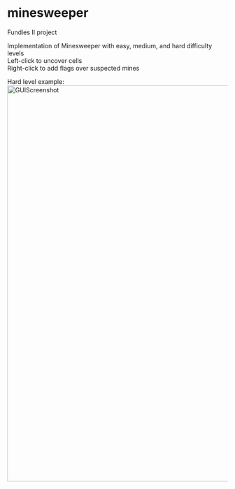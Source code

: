 # minesweeper
Fundies II project

Implementation of Minesweeper with easy, medium, and hard difficulty levels<br>
Left-click to uncover cells<br>
Right-click to add flags over suspected mines<br>


Hard level example:
<img width="906" alt="GUIScreenshot" src="https://user-images.githubusercontent.com/46666676/129463518-b308214d-eeb9-496b-8d84-5dabf00729a3.png">




